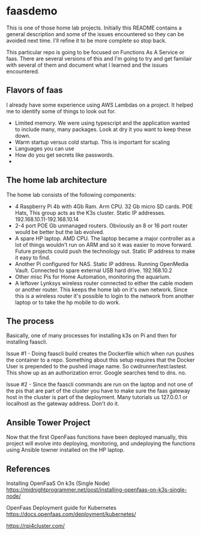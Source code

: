 # faasdemo
This is one of those home lab projects. Initially this README contains a general description and some of the issues encountered so they can be avoided next time. I'll refine it to be more complete so stop back.

This particular repo is going to be focused on Functions As A Service or faas. There are several versions of this and I'm going to try and get familair with several of them and document what I learned and the issues encountered. 

## Flavors of faas
I already have some experience using AWS Lambdas on a project. It helped me to identify some of things to look out for. 
- Limited memory. We were using typescript and the application wanted to include many, many packages. Look at dry it you want to keep these down. 
- Warm startup versus cold startup. This is important for scaling
- Languages you can use
- How do you get secrets like passwords.
- 

## The home lab architecture
The home lab consists of the following components:

- 4 Raspberry Pi 4b with 4Gb Ram. Arm CPU. 32 Gb micro SD cards. POE Hats, This group acts as the K3s cluster. Static IP addresses. 192.168.10.11-192.168.10.14
- 2-4 port POE Gb unmanaged routers. Obviously an 8 or 16 port router would be better but the lab evolved.
- A spare HP laptop. AMD CPU. The laptop became a major controller as a lot of things wouldn't run on ARM and so it was easier to move forward. 
Future projects could push the technology out. Static IP address to make it easy to find.
- Another Pi configured for NAS. Static IP address. Running OpenMedia Vault. Connected to spare external USB hard drive. 192.168.10.2
- Other misc Pis for Home Automation, monitoring the aquarium.
- A leftover Lynksys wireless router connected to either the cable modem or another router. This keeps the home lab on it's own network. Since this is a wireless router it's possible to login to the network from another laptop or to take the hp mobile to do work.


## The process
Basically, one of many processes for installing k3s on Pi and then for installing faascli. 

Issue #1 - Doing faascli build creates the Dockerfile which when run pushes the container to a repo. Something about this setup requires that the Docker User is prepended to the pushed image name. So cwdrunner/test:lastest. This show up as an authorization error. Google searches tend to dns. no. 

Issue #2 - Since the faascli commands are run on the laptop and not one of the pis that are part of the cluster you have to make sure the faas gateway host in the cluster is part of the deployment. Many tutorials us 127.0.0.1 or localhost as the gateway address. Don't do it. 

## Ansible Tower Project
Now that the first OpenFaas functions have been deployed manually, this project will evolve into deploying, monitoring, and undeploying the functions using Ansible towner installed on the HP laptop. 


## References
Installing OpenFaaS On k3s (Single Node) https://midnightprogrammer.net/post/installing-openfaas-on-k3s-single-node/

OpenFaas Deployment guide for Kubernetes https://docs.openfaas.com/deployment/kubernetes/

https://rpi4cluster.com/ 

